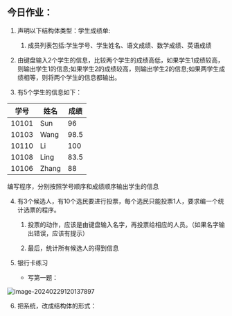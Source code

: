 ## 今日作业：

1. 声明以下结构体类型：学生成绩单:

   1. 成员列表包括:学生学号、学生姓名、语文成绩、数学成绩、英语成绩

   

2. 由键盘输入2个学生的信息，比较两个学生的成绩高低，如果学生1成绩较高，则输出学生1的信息;如果学生2的成绩较高，则输出学生2的信息;如果两学生成绩相等，则将两个学生的信息都输出。

   

3. 有5个学生的信息如下：

| 学号  | 姓名  | 成绩 |
| ----- | ----- | ---- |
| 10101 | Sun   | 96   |
| 10103 | Wang  | 98.5 |
| 10110 | Li    | 100  |
| 10108 | Ling  | 83.5 |
| 10106 | Zhang | 88   |

编写程序，分别按照学号顺序和成绩顺序输出学生的信息



4. 有3个候选人，有10个选民要进行投票，每个选民只能投票1人，要求编一个统计选票的程序。

   1. 投票的动作，应该是由键盘输入名字，再投票给相应的人员。（如果名字输出错误，应该有提示）

   2. 最后，统计所有候选人的得到信息

      

5. 银行卡练习

   - 写第一题：

![image-20240229120137897](https://woniumd.oss-cn-hangzhou.aliyuncs.com/web/dengnaiwen/image-20240229120137897.png)

6. 把系统，改成结构体的形式：